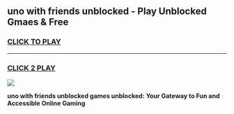 
## uno with friends unblocked - Play Unblocked Gmaes & Free
<h3>
<a href="https://news.freeplayer.one?title=uno_with_friends_unblocked&ref=23F">CLICK TO PLAY</a></h3>
<hr>

<h3>
<a href="https://news.freeplayer.one?title=uno_with_friends_unblocked&ref=23F">CLICK 2 PLAY</a>
  
</h3>

<a href="https://news.freeplayer.one?title=uno_with_friends_unblocked&ref=23F/"><img src="https://clearcache.store/games.png"></a>


**uno with friends unblocked games unblocked: Your Gateway to Fun and Accessible Online Gaming**

